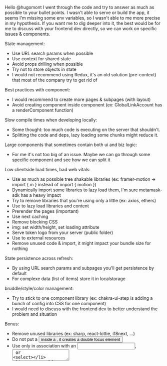 Hello @hugomont I went through the code and try to answer as much as possible to your bullet points. I wasn't able to serve or build the app, it seems I'm missing some env variables, so I wasn't able to me more precise in my hypothesis.
If you want me to dig deeper into it, the best would be for me to discuss with your frontend dev directly, so we can work on specific issues & components.

State management:
- Use URL search params when possible
- Use context for shared state
- Avoid props drilling when possible
- Try not to store objects in state 
- I would not recommend using Redux, it's an old solution (pre-context) that most of the company try to get rid of

Best practices with component:
- I would recommend to create more pages & subpages (with layout)
- Avoid creating component inside component (ex: GlobalLinkAccount has a renderComponent function)

Slow compile times when developing locally:
- Some thought: too much code is executing on the server that shouldn't.
- Splitting the code and deps, lazy loading some chunks might reduce it.

Large components that sometimes contain both ui and biz logic:
- For me it's not too big of an issue. Maybe we can go through some specific component and see how we can split it

Low clientside load times, bad web vitals:
- Use as much as possible tree shakable libraries (ex: framer-motion -> import { m } instead of import { motion })
- Dynamically import some libraries to lazy load them, I'm sure metamask-sdk has a heavy impact
- Try to remove libraries that you're using only a little (ex: axios, ethers)
- Use <Suspense> to lazy load libraries and content
- Prerender the pages (important)
- Use next caching
- Remove blocking CSS
- img: set width/height, set loading attribute
- Serve token logo from your server (public folder)
- Use <link rel="preconnect" href="" /> to external resources
- Remove unused code & import, it might impact your bundle size for nothing

State persistence across refresh:
- By using URL search params and subpages you'll get persistence by default
- For complexe data (list of items) store it in localstorage

bruddle/style/color management:
- Try to stick to one component library (ex: chakra-ui-step is adding a bunch of config into CSS for one component)
- I would need to discuss with the frontend dev to better understand the problem and situation

Bonus: 
- Remove unused libraries (ex: sharp, react-lottie, i18next, ...)
- Do not put a <button> inside a <Link>, it creates a double focus element
- Use <label> only in association with an <input>, <textarea> or <select>
- Set yourself some rules for spacing and stick to it. For example I do only 4px, 8px, 16px, 24px, 32px & 40px.

---
Hugo Montenegro | Peanut 🥜, [2/3/25 4:16 PM]
@gd_schtroumpf hi! A few Qs:

1. re: redux, would you recommend just using react context for state then?

2. "I would recommend to create more pages & subpages (with layout)" - could you expand on this one?

Grandschtroumpf, [2/3/25 4:32 PM]
Hello :)
1. It depends, 
- for form state: Search params in the URL
- for backend data: ReactQuery is good (https://tanstack.com/query/latest)
- for global state that doesn't update often: Context
- for the rest: regular useState should do the trick

2. I don't have the code in mind but I tend to split the UI components from the pages. Using pages and sub pages in combination with search params, you'll have an easy time keeping the state on reload, tracking progress, and avoid props drilling. 
For example if I send you this link you'll have a form prefilled
https://app.carbondefi.xyz/trade/overlapping?base=0xEeeeeEeeeEeEeeEeEeEeeEEEeeeeEeeeeeeeEEeE&quote=0xA0b86991c6218b36c1d19D4a2e9Eb0cE3606eB48&anchor=sell&budget=%2210%22

Grandschtroumpf, [2/3/25 4:43 PM]
In the example I have different type of chart and forms depending on the type of strategy so I created one subpage per type of strategy.
The state of the is totally stored in the URL and everything is derived from it and some external endpoint (for the prices in the chart for example).
Since the URL is accessible from everywhere I do not need to do some props drilling to get it or update itHugo Montenegro | Peanut 🥜, [2/4/25 8:45 PM]
yeah makes sense. Is the code for this page open source? would love to check it out

Grandschtroumpf, [2/4/25 9:13 PM]
Yes it is open source. We can organize a call if you want, I can show you my thought process when I did it.

Grandschtroumpf, [2/4/25 9:14 PM]
This is one of the page component:
https://github.com/bancorprotocol/carbon-app/blob/main/src%2Fpages%2Ftrade%2Fdisposable.tsx